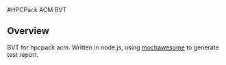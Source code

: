 #HPCPack ACM BVT
## Overview
BVT for hpcpack acm. Written in node.js, using [mochawesome](https://github.com/adamgruber/mochawesome) to generate test report.